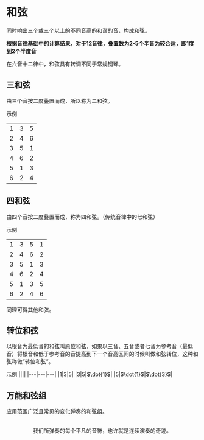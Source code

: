 # 和弦

同时响出三个或三个以上的不同音高的和谐的音，构成和弦。

**根据音律基础中的计算结果，对于12音律，叠置数为2-5个半音为较合适，即1度到2个半度音**

在六音十二律中，和弦具有转调不同于常规钢琴。

## 三和弦

由三个音按二度叠置而成，所以称为二和弦。

示例

||||
|---|---|---|
|$1$|$3$|$5$|
|$2$|$4$|$6$|
|$3$|$5$|$1$|
|$4$|$6$|$2$|
|$5$|$1$|$3$|
|$6$|$2$|$4$|

## 四和弦

由四个音按二度叠置而成，称为四和弦。（传统音律中的七和弦）

示例

|||||
|---|---|---|---|
|$1$|$3$|$5$|$1$|
|$2$|$4$|$6$|$2$|
|$3$|$5$|$1$|$3$|
|$4$|$6$|$2$|$4$|
|$5$|$1$|$3$|$5$|
|$6$|$2$|$4$|$6$|


同理可得其他和弦。

## 转位和弦

以根音为最低音的和弦叫原位和弦，如果以三音、五音或者七音为参考音（最低音）将根音和低于参考音的音提高到下一个音高区间的时候叫做和弦转位，这种和弦称做“转位和弦”。

示例
||||
|---|---|---|
|$1$|$3$|$5$|
|$3$|$5$|$\dot{1}$|
|$5$|$\dot{1}$|$\dot{3}$|

## 万能和弦组

应用范围广泛且常见的变化弹奏的和弦组。

<br/>
<center class="footer">我们所弹奏的每个平凡的音符，也许就是连续演奏的奇迹。</center >